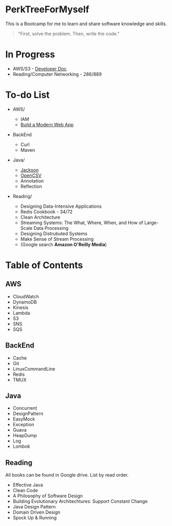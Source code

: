# PerkTreeForMyself
This is a Bootcamp for me to learn and share software knowledge and skills.

> "First, solve the problem. Then, write the code."

# In Progress
- AWS/S3 - [Developer Doc](https://docs.aws.amazon.com/AmazonS3/latest/dev/object-tagging.html)
- Reading/Computer Networking - 286/889

# To-do List
- AWS/
  - IAM
  - [Build a Modern Web App](https://aws.amazon.com/getting-started/projects/build-modern-app-fargate-lambda-dynamodb-python/)
  
- BackEnd
  - Curl
  - Maven

- Java/
  - [Jackson](https://github.com/FasterXML/jackson#documentation)
  - [OpenCSV](http://opencsv.sourceforge.net/)
  - Annotation
  - Reflection
 
- Reading/
  - Designing Data-Intensive Applications
  - Redis Cookbook - 34/72
  - Clean Architecture
  - Streaming Systems: The What, Where, When, and How of Large-Scale Data Processing
  - Designing Distrubuted Systems
  - Make Sense of Stream Processing
  - (Google search **Amazon O'Reilly Media**)

# Table of Contents
## AWS
- CloudWatch
- DynamoDB
- Kinesis
- Lambda
- S3
- SNS
- SQS

## BackEnd
- Cache
- Git
- LinuxCommandLine
- Redis
- TMUX

## Java
- Concurrent
- DesignPattern
- EasyMock
- Exception
- Guava
- HeapDump
- Log
- Lombok

## Reading
All books can be found in Google drive. List by read order.
- Effective Java
- Clean Code
- A Philosophy of Software Design
- Building Evolutionary Architechtures: Support Constant Change
- Java Design Pattern
- Domain Driven Design
- Spock Up & Running
